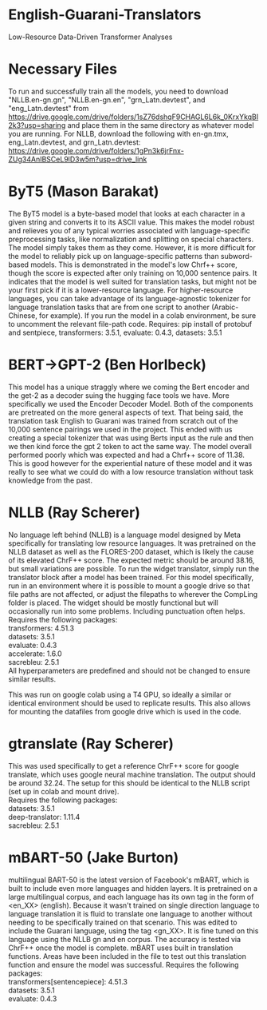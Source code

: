 # English-Guarani-Translators
Low-Resource Data-Driven Transformer Analyses

# Necessary Files
To run and successfully train all the models, you need to download "NLLB.en-gn.gn", "NLLB.en-gn.en", "grn_Latn.devtest", and "eng_Latn.devtest" from https://drive.google.com/drive/folders/1sZ76dshqF9CHAGL6L6k_0KrxYkqBI2k3?usp=sharing and place them in the same directory as whatever model you are running.
For NLLB, download the following with en-gn.tmx, eng_Latn.devtest, and grn_Latn.devtest: https://drive.google.com/drive/folders/1gPn3k6jrFnx-ZUg34AnIBSCeL9lD3w5m?usp=drive_link

# ByT5 (Mason Barakat)
The ByT5 model is a byte-based model that looks at each character in a given string and converts it to its ASCII value. This makes the model robust and relieves you of any typical worries associated with language-specific preprocessing tasks, like normalization and splitting on special characters. The model simply takes them as they come. However, it is more difficult for the model to reliably pick up on language-specific patterns than subword-based models. This is demonstrated in the model's low Chrf++ score, though the score is expected after only training on 10,000 sentence pairs. It indicates that the model is well suited for translation tasks, but might not be your first pick if it is a lower-resource language. For higher-resource languages, you can take advantage of its language-agnostic tokenizer for language translation tasks that are from one script to another (Arabic-Chinese, for example). If you run the model in a colab environment, be sure to uncomment the relevant file-path code. Requires: pip install of protobuf and sentpiece, 
transformers: 3.5.1, 
evaluate: 0.4.3, 
datasets: 3.5.1

# BERT→GPT-2 (Ben Horlbeck)
This model has a unique straggly where we coming the Bert encoder and the get-2 as a decoder suing the hugging face tools we have. More specifically we used the Encoder Decoder Model. Both of the components are pretreated on the more general aspects of text. That being said, the translation task English to Guarani was trained from scratch out of the 10,000 sentence pairings we used in the project. This ended with us creating a special tokenizer that was using Berts input as the rule and then we then kind force the gpt 2 token to act the same way. The model overall performed poorly which was expected and had a Chrf++ score of 11.38. This is good however for the experiential nature of these model and it was really to see what we could do with a low resource translation without task knowledge from the past.

# NLLB (Ray Scherer)
No language left behind (NLLB) is a language model designed by Meta specifically for translating low resource languages. It was pretrained on the NLLB dataset as well as the FLORES-200 dataset, which is likely the cause of its elevated ChrF++ score. The expected metric should be around 38.16, but small variations are possible. To run the widget translator, simply run the translator block after a model has been trained. For this model specifically, run in an environment where it is possible to mount a google drive so that file paths are not affected, or adjust the filepaths to wherever the CompLing folder is placed. The widget should be mostly functional but will occasionally run into some problems. Including punctuation often helps.   
Requires the following packages:  
transformers: 4.51.3  
datasets: 3.5.1  
evaluate: 0.4.3  
accelerate: 1.6.0  
sacrebleu: 2.5.1  
All hyperparameters are predefined and should not be changed to ensure similar results.

This was run on google colab using a T4 GPU, so ideally a similar or identical environment should be used to replicate results. This also allows for mounting the datafiles from google drive which is used in the code.

# gtranslate (Ray Scherer)
This was used specifically to get a reference ChrF++ score for google translate, which uses google neural machine translation. The output should be around 32.24. The setup for this should be identical to the NLLB script (set up in colab and mount drive).   
Requires the following packages:   
datasets: 3.5.1  
deep-translator: 1.11.4   
sacrebleu: 2.5.1  

# mBART-50 (Jake Burton)
multilingual BART-50 is the latest version of Facebook's mBART, which is built to include even more languages and hidden layers. It is pretrained on a large multilingual corpus, and each language has its own tag in the form of <en_XX> (english). Because it wasn't trained on single direction language to language translation it is fluid to translate one language to another without needing to be specifically trained on that scenario. This was edited to include the Guarani language, using the tag <gn_XX>. It is fine tuned on this language using the NLLB gn and en corpus. The accuracy is tested via ChrF++ once the model is complete. mBART uses built in translation functions. Areas have been included in the file to test out this translation function and ensure the model was successful. 
Requires the following packages:  
transformers[sentencepiece]: 4.51.3  
datasets: 3.5.1  
evaluate: 0.4.3  

